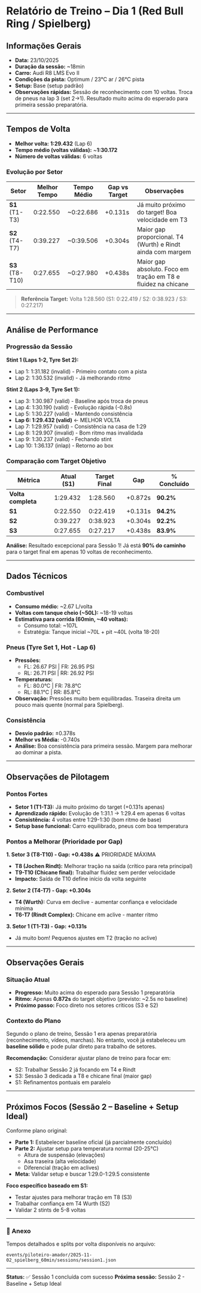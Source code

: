 # Relatório de Treino – Dia 1 (Red Bull Ring / Spielberg)

## Informações Gerais
- **Data:** 23/10/2025
- **Duração da sessão:** ~18min
- **Carro:** Audi R8 LMS Evo II
- **Condições da pista:** Optimum / 23°C ar / 26°C pista
- **Setup:** Base (setup padrão)
- **Observações rápidas:** Sessão de reconhecimento com 10 voltas. Troca de pneus na lap 3 (set 2→1). Resultado muito acima do esperado para primeira sessão preparatória.

---

## Tempos de Volta
- **Melhor volta:** **1:29.432** (Lap 6)
- **Tempo médio (voltas válidas):** ~**1:30.172**
- **Número de voltas válidas:** 6 voltas

### Evolução por Setor
| Setor | Melhor Tempo | Tempo Médio | Gap vs Target | Observações |
|-------|--------------|-------------|---------------|--------------|
| **S1** (T1-T3) | 0:22.550 | ~0:22.686 | +0.131s | Já muito próximo do target! Boa velocidade em T3 |
| **S2** (T4-T7) | 0:39.227 | ~0:39.506 | +0.304s | Maior gap proporcional. T4 (Wurth) e Rindt ainda com margem |
| **S3** (T8-T10) | 0:27.655 | ~0:27.980 | +0.438s | Maior gap absoluto. Foco em tração em T8 e fluidez na chicane |

> **Referência Target:** Volta 1:28.560 (S1: 0:22.419 / S2: 0:38.923 / S3: 0:27.217)

---

## Análise de Performance

### Progressão da Sessão
**Stint 1 (Laps 1-2, Tyre Set 2):**
- Lap 1: 1:31.182 (invalid) - Primeiro contato com a pista
- Lap 2: 1:30.532 (invalid) - Já melhorando ritmo

**Stint 2 (Laps 3-9, Tyre Set 1):**
- Lap 3: 1:30.987 (valid) - Baseline após troca de pneus
- Lap 4: 1:30.190 (valid) - Evolução rápida (-0.8s)
- Lap 5: 1:30.227 (valid) - Mantendo consistência
- **Lap 6: 1:29.432 (valid)** ← MELHOR VOLTA
- Lap 7: 1:29.957 (valid) - Consistência na casa de 1:29
- Lap 8: 1:29.907 (invalid) - Bom ritmo mas invalidada
- Lap 9: 1:30.237 (valid) - Fechando stint
- Lap 10: 1:36.137 (inlap) - Retorno ao box

### Comparação com Target Objetivo

| Métrica | Atual (S1) | Target Final | Gap | % Concluído |
|---------|------------|--------------|-----|-------------|
| **Volta completa** | 1:29.432 | 1:28.560 | +0.872s | **90.2%** |
| **S1** | 0:22.550 | 0:22.419 | +0.131s | **94.2%** |
| **S2** | 0:39.227 | 0:38.923 | +0.304s | **92.2%** |
| **S3** | 0:27.655 | 0:27.217 | +0.438s | **83.9%** |

**Análise:** Resultado excepcional para Sessão 1! Já está **90% do caminho** para o target final em apenas 10 voltas de reconhecimento.

---

## Dados Técnicos

### Combustível
- **Consumo médio:** ~2.67 L/volta
- **Voltas com tanque cheio (~50L):** ~18-19 voltas
- **Estimativa para corrida (60min, ~40 voltas):**
  - Consumo total: ~107L
  - Estratégia: Tanque inicial ~70L + pit ~40L (volta 18-20)

### Pneus (Tyre Set 1, Hot - Lap 6)
- **Pressões:**
  - FL: 26.67 PSI | FR: 26.95 PSI
  - RL: 26.71 PSI | RR: 26.92 PSI
- **Temperaturas:**
  - FL: 80.0°C | FR: 78.8°C
  - RL: 88.1°C | RR: 85.8°C
- **Observação:** Pressões muito bem equilibradas. Traseira direita um pouco mais quente (normal para Spielberg).

### Consistência
- **Desvio padrão:** ±0.378s
- **Melhor vs Média:** -0.740s
- **Análise:** Boa consistência para primeira sessão. Margem para melhorar ao dominar a pista.

---

## Observações de Pilotagem

### Pontos Fortes
- **Setor 1 (T1-T3):** Já muito próximo do target (+0.131s apenas)
- **Aprendizado rápido:** Evolução de 1:31.1 → 1:29.4 em apenas 6 voltas
- **Consistência:** 4 voltas entre 1:29-1:30 (bom ritmo de base)
- **Setup base funcional:** Carro equilibrado, pneus com boa temperatura

### Pontos a Melhorar (Prioridade por Gap)

**1. Setor 3 (T8-T10) - Gap: +0.438s** ⚠️ PRIORIDADE MÁXIMA
- **T8 (Jochen Rindt):** Melhorar tração na saída (crítico para reta principal)
- **T9-T10 (Chicane final):** Trabalhar fluidez sem perder velocidade
- **Impacto:** Saída de T10 define início da volta seguinte

**2. Setor 2 (T4-T7) - Gap: +0.304s**
- **T4 (Wurth):** Curva em declive - aumentar confiança e velocidade mínima
- **T6-T7 (Rindt Complex):** Chicane em aclive - manter ritmo

**3. Setor 1 (T1-T3) - Gap: +0.131s**
- Já muito bom! Pequenos ajustes em T2 (tração no aclive)

---

## Observações Gerais

### Situação Atual
- **Progresso:** Muito acima do esperado para Sessão 1 preparatória
- **Ritmo:** Apenas **0.872s** do target objetivo (previsto: ~2.5s no baseline)
- **Próximo passo:** Foco direto nos setores críticos (S3 e S2)

### Contexto do Plano
Segundo o plano de treino, Sessão 1 era apenas preparatória (reconhecimento, vídeos, marchas). No entanto, você já estabeleceu um **baseline sólido** e pode pular direto para trabalho de setores.

**Recomendação:** Considerar ajustar plano de treino para focar em:
- S2: Trabalhar Sessão 2 já focando em T4 e Rindt
- S3: Sessão 3 dedicada a T8 e chicane final (maior gap)
- S1: Refinamentos pontuais em paralelo

---

## Próximos Focos (Sessão 2 – Baseline + Setup Ideal)

Conforme plano original:
- **Parte 1:** Estabelecer baseline oficial (já parcialmente concluído)
- **Parte 2:** Ajustar setup para temperatura normal (20-25°C)
  - Altura de suspensão (elevações)
  - Asa traseira (alta velocidade)
  - Diferencial (tração em aclives)
- **Meta:** Validar setup e buscar 1:29.0-1:29.5 consistente

**Foco específico baseado em S1:**
- Testar ajustes para melhorar tração em T8 (S3)
- Trabalhar confiança em T4 Wurth (S2)
- Validar 2 stints de 5-8 voltas

---

### 📎 Anexo
Tempos detalhados e splits por volta disponíveis no arquivo:
```plaintext
events/piloteiro-amador/2025-11-02_spielberg_60min/sessions/session1.json
```

---

**Status:** ✅ Sessão 1 concluída com sucesso
**Próxima sessão:** Sessão 2 - Baseline + Setup Ideal
